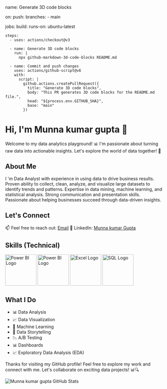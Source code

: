 name: Generate 3D code blocks

on:
  push:
    branches:
      - main

jobs:
  build:
    runs-on: ubuntu-latest

    steps:
      - uses: actions/checkout@v3

      - name: Generate 3D code blocks
        run: |
          npx github-markdown-3d-code-blocks README.md

      - name: Commit and push changes
        uses: actions/github-script@v6
        with:
          script: |
            github.actions.createPullRequest({
              title: "Generate 3D code blocks",
              body: "This PR generates 3D code blocks for the README.md file.",
              head: "${process.env.GITHUB_SHA}",
              base: "main"
            })

 # Hi, I'm Munna kumar gupta 👋

Welcome to my data analytics playground! 📊 I'm passionate about turning raw data into actionable insights. Let's explore the world of data together! 🚀

## About Me

I 'm Data Analyst with  experience in using data to drive business results. Proven ability to collect, clean, analyze, and visualize large datasets to identify trends and patterns. Expertise in data mining, machine learning, and statistical analysis. Strong communication and presentation skills. Passionate about helping businesses succeed through data-driven insights.
## Let's Connect

📫 Feel free to reach out: [Email](munnakumar943038@gmail.com)
💼 LinkedIn: [Munna kumar Gupta](https://www.linkedin.com/in/munna-kumar-gupta/)

## Skills (Technical)

<img src="https://freepngimg.com/thumb/python_logo/6-2-python-logo-free-png-image-thumb.png" alt="Power BI Logo" width="100">
<img src="https://seeklogo.com/images/P/power-bi-icon-logo-E1B451ED39-seeklogo.com.png" alt="Power BI Logo" width="100">
<img src="https://uxwing.com/wp-content/themes/uxwing/download/brands-and-social-media/microsoft-excel-icon.png" alt="Excel Logo" width="100">
<img src="https://uxwing.com/wp-content/themes/uxwing/download/brands-and-social-media/mysql-icon.png" alt="SQL Logo" width="100">

## What I Do

- 📊 Data Analysis
- 📈 Data Visualization
- 🤖 Machine Learning
- 📑 Data Storytelling
- 📉 A/B Testing
- 📊 Dashboards
- 📈 Exploratory Data Analysis (EDA)

Thanks for visiting my GitHub profile! Feel free to explore my work and connect with me. Let's collaborate on exciting data projects! 📊🔍

![Munna kumar gupta GitHub Stats](https://github-readme-stats.vercel.app/api?username=munnakumargupta&show_icons=true)

<!--
**Note: You can add GitHub stats using a service like https://github.com/Munna kumar gupta/github-readme-stats.
-->
